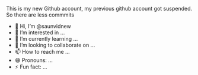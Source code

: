 This is my new Github account, my previous github account got suspended. So there are less commmits

- 👋 Hi, I’m @saunvidnew
- 👀 I’m interested in ...
- 🌱 I’m currently learning ...
- 💞️ I’m looking to collaborate on ...
- 📫 How to reach me ...
- 😄 Pronouns: ...
- ⚡ Fun fact: ...

<!---
saunvidnew/saunvidnew is a ✨ special ✨ repository because its `README.md` (this file) appears on your GitHub profile.
You can click the Preview link to take a look at your changes.
--->
